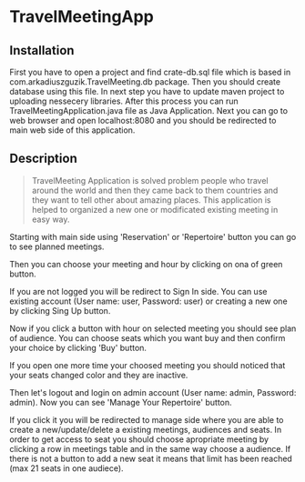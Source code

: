 # TravelMeetingApp

## Installation
First you have to open a project and find crate-db.sql file which is based in com.arkadiuszguzik.TravelMeeting.db package. Then you should create database using this file. In next step you have to update maven project to uploading nessecery libraries. After this process you can run TravelMeetingApplication.java file as Java Application. Next you can go to web browser and open localhost:8080 and you should be redirected to main web side of this application.


## Description
>TravelMeeting Application is solved problem people who travel around the world and then they came back to them countries and they want to tell other about amazing places. This application is helped to organized a new one or modificated existing meeting in easy way. 

Starting with main side using 'Reservation' or 'Repertoire' button you can go to see planned meetings.

Then you can choose your meeting and hour by clicking on ona of green button.

If you are not logged you will be redirect to Sign In side. You can use existing account (User name: user, Password: user) or creating a new one by clicking Sing Up button.

Now if you click a button with hour on selected meeting you should see plan of audience. You can choose seats which you want buy and then confirm your choice by clicking 'Buy' button.

If you open one more time your choosed meeting you should noticed that your seats changed color and they are inactive.

Then let's logout and login on admin account (User name: admin, Password: admin). Now you can see 'Manage Your Repertoire' button. 

If you click it you will be redirected to manage side where you are able to create a new/update/delete a existing meetings, audiences and seats. In order to get access to seat you should choose apropriate meeting by clicking a row in meetings table and in the same way choose a audience. If there is not a button to add a new seat it means that limit has been reached (max 21 seats in one audiece).
